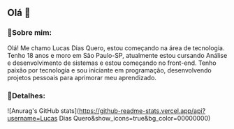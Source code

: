 ## Olá 👋
### 🔹Sobre mim:
Olá! Me chamo Lucas Dias Quero, estou começando na área de tecnologia. Tenho 18 anos e moro em São Paulo-SP, atualmente estou cursando Análise e desenvolvimento de sistemas e estou começando no front-end.
Tenho paixão por tecnologia e sou iniciante em programação, desenvolvendo projetos pessoais para aprimorar meu aprendizado.

### 🔹Detalhes:
![Anurag's GitHub stats](https://github-readme-stats.vercel.app/api?username=Lucas Dias Quero&show_icons=true&bg_color=00000000)
